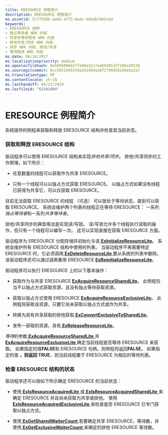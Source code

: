 ```yaml
---
title: ERESOURCE 例程简介
description: ERESOURCE 例程简介
ms.assetid: 5c7759db-aeb5-47f3-8adc-ddedb74b5cb4
keywords:
- ERESOURCE 结构
- 独占等待者 WDK 内核
- 共享的等待程序 WDK 内核
- 排他共享/同步 WDK 内核
- 同步 WDK 内核，排他/共享
- 等待程序 WDK 内核
ms.date: 06/16/2017
ms.localizationpriority: medium
ms.openlocfilehash: 8a595b09b02f7d49a32cfeeb938525f186a3823b
ms.sourcegitcommit: 0cc5051945559a242d941a6f2799d161d8eba2a7
ms.translationtype: MT
ms.contentlocale: zh-CN
ms.lasthandoff: 04/23/2019
ms.locfileid: "63341004"
---
```

# <a name="introduction-to-eresource-routines"></a>ERESOURCE 例程简介





系统提供的例程来获取和释放 ERESOURCE 结构并检查其当前状态。

### <a name="acquiring-and-releasing-an-eresource-structure"></a>获取和释放 ERESOURCE 结构

驱动程序可以使用 ERESOURCE 结构来实现*排他共享/同步*。 排他/共享同步的工作原理，如下所示：

-   任意数量的线程可以获取作为共享 ERESOURCE。

-   只有一个线程可以以独占方式获取 ERESOURCE。 以独占方式如果没有线程已获得为共享它，可以仅获取 ERESOURCE。

目前无法获取 ERESOURCE 的线程 （可选） 可以放处于等待状态，直到可以获取 ERESOURCE。 系统会维护两个列表的线程正在等待 ERESOURCE： 一系列*独占等待者*和一系列*共享等待者*。

排他/共享同步的典型用法是实现读/写锁。 读/写锁允许多个线程执行读取的操作，但只有一个线程可以编写一次。 这可以实现直接在获取 ERESOURCE 方面。

驱动程序为 ERESOURCE 分配存储并初始化与该[ **ExInitializeResourceLite**](https://msdn.microsoft.com/library/windows/hardware/ff545317)。 系统会维护所有 ERESOURCE 结构中使用的列表。 当驱动程序不再需要特定 ERESOURCE 时，它必须调用[ **ExDeleteResourceLite** ](https://msdn.microsoft.com/library/windows/hardware/ff544578)要从系统的列表中删除。 该驱动程序还可以通过调用重用 ERESOURCE [ **ExReinitializeResourceLite**](https://msdn.microsoft.com/library/windows/hardware/ff545542)。

驱动程序可以执行 ERESOURCE 上的以下基本操作：

-   获取作为与共享 ERESOURCE [ **ExAcquireResourceSharedLite**](https://msdn.microsoft.com/library/windows/hardware/ff544363)。 此例程仅当不以独占方式获取资源，且没有独占等待获取资源。

-   获取以独占方式使用 ERESOURCE [ **ExAcquireResourceExclusiveLite**](https://msdn.microsoft.com/library/windows/hardware/ff544351)。 此例程将获取该资源，只要它尚未获取以独占方式或作为共享。

-   转换为具有共享获取的排他获取[ **ExConvertExclusiveToSharedLite**](https://msdn.microsoft.com/library/windows/hardware/ff544558)。

-   发布一获取的资源，具有[ **ExReleaseResourceLite**](https://msdn.microsoft.com/library/windows/hardware/ff545597)。

*等待*的参数[ **ExAcquireResourceSharedLite** ](https://msdn.microsoft.com/library/windows/hardware/ff544363)并[ **ExAcquireResourceExclusiveLite** ](https://msdn.microsoft.com/library/windows/hardware/ff544351)确定当前线程是否等待 ERESOURCE 来获取。 如果指定的值**FALSE**和 ERESOURCE 句柄，则例程将返回**FALSE**。 如果指定的值 **，则返回 TRUE**，则当前线程置于 ERESOURCE 为相应的等待列表。

### <a name="examining-the-state-of-an-eresource-structure"></a>检查 ERESOURCE 结构的状态

驱动程序还可以按如下所示确定 ERESOURCE 的当前状态：

-   使用[ **ExIsResourceAcquiredLite** ](https://msdn.microsoft.com/library/windows/hardware/ff545466)或[ **ExIsResourceAcquiredSharedLite** ](https://msdn.microsoft.com/library/windows/hardware/ff545477)来确定 ERESOURCE 并且尚未获取为共享或排他。 使用[ **ExIsResourceAcquiredExclusiveLite** ](https://msdn.microsoft.com/library/windows/hardware/ff545458)来检查是否 ERESOURCE 已专门获取以独占方式。

-   使用[ **ExGetSharedWaiterCount** ](https://msdn.microsoft.com/library/windows/hardware/ff545290)若要确定共享 ERESOURCE，等待数，并使用[ **ExGetExclusiveWaiterCount** ](https://msdn.microsoft.com/library/windows/hardware/ff544618)来确定的排他 ERESOURCE 等待数。

 

 




